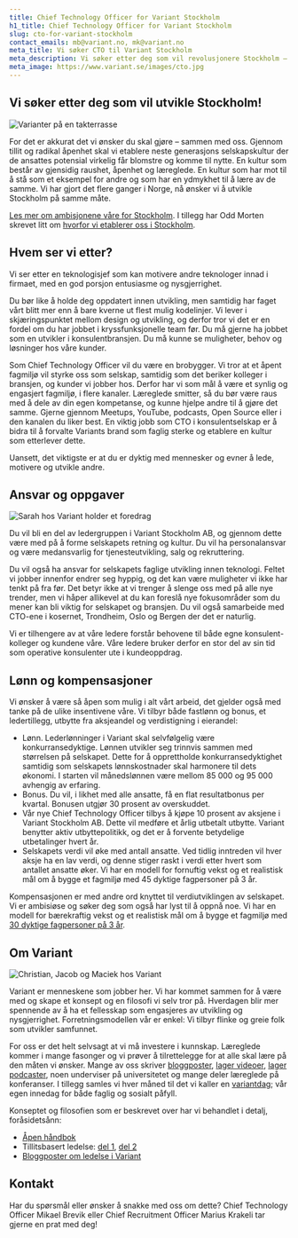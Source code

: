 ```yaml
---
title: Chief Technology Officer for Variant Stockholm
h1_title: Chief Technology Officer for Variant Stockholm
slug: cto-for-variant-stockholm
contact_emails: mb@variant.no, mk@variant.no
meta_title: Vi søker CTO til Variant Stockholm
meta_description: Vi søker etter deg som vil revolusjonere Stockholm – sammen med flere og sammen med oss!
meta_image: https://www.variant.se/images/cto.jpg
---
```


## Vi søker etter deg som vil utvikle Stockholm!

![Varianter på en takterrasse](/images/utvikler-takterrasse.png)

For det er akkurat det vi ønsker du skal gjøre – sammen med oss. Gjennom tillit og radikal åpenhet skal vi etablere neste generasjons selskapskultur der de ansattes potensial virkelig får blomstre og komme til nytte. En kultur som består av gjensidig raushet, åpenhet og læreglede. En kultur som har mot til å stå som et eksempel for andre og som har en ydmykhet til å lære av de samme. Vi har gjort det flere ganger i Norge, nå ønsker vi å utvikle Stockholm på samme måte.

[Les mer om ambisjonene våre for Stockholm](https://www.variant.se/vyer). I tillegg har Odd Morten skrevet litt om [hvorfor vi etablerer oss i Stockholm](https://blog.variant.no/hej-stockholm-ebf1309eb32a).

## Hvem ser vi etter?

Vi ser etter en teknologisjef som kan motivere andre teknologer innad i firmaet, med en god porsjon entusiasme og nysgjerrighet.

Du bør like å holde deg oppdatert innen utvikling, men samtidig har faget vårt blitt mer enn å bare kverne ut flest mulig kodelinjer. Vi lever i skjæringspunktet mellom design og utvikling, og derfor tror vi det er en fordel om du har jobbet i kryssfunksjonelle team før. Du må gjerne ha jobbet som en utvikler i konsulentbransjen. Du må kunne se muligheter, behov og løsninger hos våre kunder.

Som Chief Technology Officer vil du være en brobygger. Vi tror at et åpent fagmiljø vil styrke oss som selskap, samtidig som det beriker kolleger i bransjen, og kunder vi jobber hos. Derfor har vi som mål å være et synlig og engasjert fagmiljø, i flere kanaler. Læreglede smitter, så du bør være raus med å dele av din egen kompetanse, og kunne hjelpe andre til å gjøre det samme. Gjerne gjennom Meetups, YouTube, podcasts, Open Source eller i den kanalen du liker best. En viktig jobb som CTO i konsulentselskap er å bidra til å forvalte Variants brand som faglig sterke og etablere en kultur som etterlever dette.

Uansett, det viktigste er at du er dyktig med mennesker og evner å lede, motivere og utvikle andre.

## Ansvar og oppgaver

<div class="left"><img alt="Sarah hos Variant holder et foredrag" src="/images/utvikler-sarah.png"/></div>

Du vil bli en del av ledergruppen i Variant Stockholm AB, og gjennom dette være med på å forme selskapets retning og kultur. Du vil ha personalansvar og være medansvarlig for tjenesteutvikling, salg og rekruttering.

Du vil også ha ansvar for selskapets faglige utvikling innen teknologi. Feltet vi jobber innenfor endrer seg hyppig, og det kan være muligheter vi ikke har tenkt på fra før. Det betyr ikke at vi trenger å slenge oss med på alle nye trender, men vi håper allikevel at du kan foreslå nye fokusområder som du mener kan bli viktig for selskapet og bransjen. Du vil også samarbeide med CTO-ene i kosernet, Trondheim, Oslo og Bergen der det er naturlig.

Vi er tilhengere av at våre ledere forstår behovene til både egne konsulent-kolleger og kundene våre. Våre ledere bruker derfor en stor del av sin tid som operative konsulenter ute i kundeoppdrag.

## Lønn og kompensasjoner

Vi ønsker å være så åpen som mulig i alt vårt arbeid, det gjelder også med tanke på de ulike insentivene våre. Vi tilbyr både fastlønn og bonus, et ledertillegg, utbytte fra aksjeandel og verdistigning i eierandel:

- Lønn. Lederlønninger i Variant skal selvfølgelig være konkurransedyktige. Lønnen utvikler seg trinnvis sammen med størrelsen på selskapet. Dette for å opprettholde konkurransedyktighet samtidig som selskapets lønnskostnader skal harmonere til dets økonomi. I starten vil månedslønnen være mellom 85 000 og 95 000 avhengig av erfaring.
- Bonus. Du vil, i likhet med alle ansatte, få en flat resultatbonus per kvartal. Bonusen utgjør 30 prosent av overskuddet.
- Vår nye Chief Technology Officer tilbys å kjøpe 10 prosent av aksjene i Variant Stockholm AB. Dette vil medføre et årlig utbetalt utbytte. Variant benytter aktiv utbyttepolitikk, og det er å forvente betydelige utbetalinger hvert år.
- Selskapets verdi vil øke med antall ansatte. Ved tidlig inntreden vil hver aksje ha en lav verdi, og denne stiger raskt i verdi etter hvert som antallet ansatte øker. Vi har en modell for fornuftig vekst og et realistisk mål om å bygge et fagmiljø med 45 dyktige fagpersoner på 3 år.

Kompensasjonen er med andre ord knyttet til verdiutviklingen av selskapet. Vi er ambisiøse og søker deg som også har lyst til å oppnå noe. Vi har en modell for bærekraftig vekst og et realistisk mål om å bygge et fagmiljø med [30 dyktige fagpersoner på 3 år](/verdiutvikling).

## Om Variant

![Christian, Jacob og Maciek hos Variant](/images/utvikler-jacob.png)

Variant er menneskene som jobber her. Vi har kommet sammen for å være med og skape et konsept og en filosofi vi selv tror på. Hverdagen blir mer spennende av å ha et fellesskap som engasjeres av utvikling og nysgjerrighet. Forretningsmodellen vår er enkel: Vi tilbyr flinke og greie folk som utvikler samfunnet.

For oss er det helt selvsagt at vi må investere i kunnskap. Læreglede kommer i mange fasonger og vi prøver å tilrettelegge for at alle skal lære på den måten vi ønsker. Mange av oss skriver [bloggposter](https://blog.variant.no), [lager videoer](https://www.youtube.com/@variant-no), [lager](https://lesehesten.transistor.fm/) [podcaster](https://variantsnakk.transistor.fm/), noen underviser på universitetet og mange deler læreglede på konferanser. I tillegg samles vi hver måned til det vi kaller en [variantdag](https://blog.variant.no/tagged/variantdag); vår egen innedag for både faglig og sosialt påfyll.

Konseptet og filosofien som er beskrevet over har vi behandlet i detalj, foråsidetsånn:

- [Åpen håndbok](https://handbook.variant.se/)
- Tillitsbasert ledelse: [del 1](https://medium.com/variant-as/tillitsbasert-ledelse-del-1-hva-og-hvorfor-86f6aa485cf9), [del 2](https://medium.com/variant-as/tillitsbasert-ledelse-del-2-sette-retning-449452fcc6a6)
- [Bloggposter om ledelse i Variant](https://blog.variant.no/tagged/ledelse)

## Kontakt

Har du spørsmål eller ønsker å snakke med oss om dette? Chief Technology Officer Mikael Brevik eller Chief Recruitment Officer Marius Krakeli tar gjerne en prat med deg!
